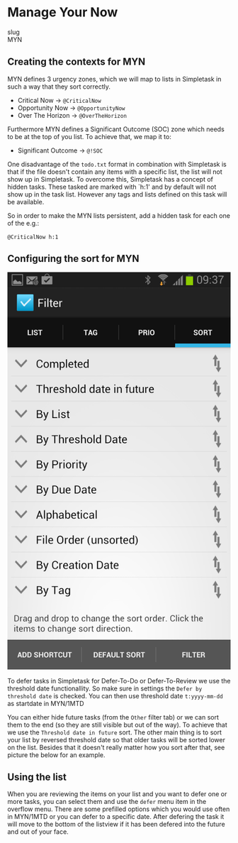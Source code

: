 Manage Your Now
===============

slug  
MYN

Creating the contexts for MYN
-----------------------------

MYN defines 3 urgency zones, which we will map to lists in Simpletask in such a way that they sort correctly.

-   Critical Now -\> `@CriticalNow`
-   Opportunity Now -\> `@OpportunityNow`
-   Over The Horizon -\> `@OverTheHorizon`

Furthermore MYN defines a Significant Outcome (SOC) zone which needs to be at the top of you list. To achieve that, we map it to:

-   Significant Outcome -\> `@!SOC`

One disadvantage of the `todo.txt` format in combination with Simpletask is that if the file doesn't contain any items with a specific list, the list will not show up in Simpletask. To overcome this, Simpletask has a concept of hidden tasks. These tasked are marked with \`h:1' and by default will not show up in the task list. However any tags and lists defined on this task will be available.

So in order to make the MYN lists persistent, add a hidden task for each one of the e.g.:

    @CriticalNow h:1

Configuring the sort for MYN
----------------------------

![](./images/MYN_sort.png)

To defer tasks in Simpletask for Defer-To-Do or Defer-To-Review we use the threshold date functionallity. So make sure in settings the `Defer by threshold date` is checked. You can then use threshold date `t:yyyy-mm-dd` as startdate in MYN/1MTD

You can either hide future tasks (from the `Other` filter tab) or we can sort them to the end (so they are still visible but out of the way). To achieve that we use the `Threshold date in future` sort. The other main thing is to sort your list by reversed threshold date so that older tasks will be sorted lower on the list. Besides that it doesn't really matter how you sort after that, see picture the below for an example.

Using the list
--------------

When you are reviewing the items on your list and you want to defer one or more tasks, you can select them and use the `defer` menu item in the overflow menu. There are some prefilled options which you would use often in MYN/1MTD or you can defer to a specific date. After defering the task it will move to the bottom of the listview if it has been defered into the future and out of your face.

